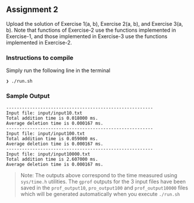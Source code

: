 ## Assignment 2

Upload the solution of Exercise 1(a, b), Exercise 2(a, b), and Exercise 3(a, b). Note that functions of Exercise-2 use the functions implemented in Exercise-1, and those implemented in Exercise-3 use the functions implemented in Exercise-2.

### Instructions to compile

Simply run the following line in the terminal
```
❯ ./run.sh
```

### Sample Output
```
--------------------------------------------------------
Input file: input/input10.txt
Total addition time is 0.018000 ms.
Average deletion time is 0.000167 ms.
--------------------------------------------------------
Input file: input/input100.txt
Total addition time is 0.059000 ms.
Average deletion time is 0.000167 ms.
--------------------------------------------------------
Input file: input/input10000.txt
Total addition time is 2.607000 ms.
Average deletion time is 0.000167 ms.
```

> Note: The outputs above correspond to the time measured using `sys/time.h` utilities. The `gprof` outputs for the 3 input files have been saved in the `prof_output10`, `pro_output100` and `prof_output10000` files which will be generated automatically when you execute `./run.sh`
